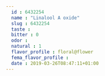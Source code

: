 ```yaml
---
  id : 6432254
  name : "Linalool A oxide"
  slug : 6432254
  taste : 
  bitter : 0
  odor : 
  natural : 1
  flavor_profile : floral@flower
  fema_flavor_profile : 
  date : 2019-03-26T08:47:11+01:00
---
```



